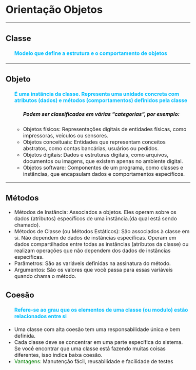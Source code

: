 <html lang="PT-BR">
<head>
    <title></title>
    <style>
        #enfase {
            color: green;
        }
        .def {
            color: #00BFFF;
            list-style-type: none;
        }
    </style>
</head>

<body style="font-size: 16px">
    <h1>Orientação Objetos</h1>
    <hr>
    <h2>Classe</h2>
    <ul>
        <li class="def"><h4>Modelo que define a estrutura e o comportamento de objetos</h4></li>
    </ul>
    <hr>
    <h2>Objeto</h2>
    <ul>
        <li class="def"><h4>É uma instância da classe. Representa uma unidade concreta com atributos (dados)
         e métodos (comportamentos) definidos pela classe
        </h4></li>
        <ul>
            <h5>Podem ser classificados em várias "categorias", por exemplo:</h5>
            <li>Objetos físicos: Representações digitais de entidades físicas, como impressoras, veículos ou sensores.</li>
            <li>Objetos conceituais: Entidades que representam conceitos abstratos, como contas bancárias, usuários ou pedidos.</li>
            <li>Objetos digitais: Dados e estruturas digitais, como arquivos, documentos ou imagens, que existem apenas no ambiente digital.</li>
            <li>Objetos software: Componentes de um programa, como classes e instâncias, que encapsulam dados e comportamentos específicos.</li>
        </ul>
    </ul>
    <hr>
    <h2>Métodos</h2>
    <ul>
        <li>Métodos de Instância: Associados a objetos. Eles operam sobre os dados (atributos) específicos de uma instância.(da qual está sendo chamado).</li>
        <li>Métodos de Classe (ou Métodos Estáticos): São associados à classe em si. Não dependem de dados de instâncias específicas. Operam em<br>
            dados compartilhados entre todas as instâncias (atributos da classe) ou realizam operações que não dependem dos dados de instâncias específicas.</li>
        <li>Parâmetros: São as variáveis definidas na assinatura do método.
        <li>Argumentos: São os valores que você passa para essas variáveis quando chama o método.</li>
    </ul>
    <h2>Coesão</h2>
    <ul>
        <li class="def"><h4> Refere-se ao grau que os elementos de uma classe (ou modulo) estão relacionados entre si</h4></li>
        <li>Uma classe com alta coesão tem uma responsabilidade única e bem definida.</li>
        <li>Cada classe deve se concentrar em uma parte específica do sistema. Se você encontrar que uma classe está fazendo muitas coisas diferentes, isso indica baixa coesão.</li>
        <li><span id="enfase">Vantagens:</span> Manutenção fácil, reusabilidade e facilidade de testes</li>
    </ul>
</body>
</html>
